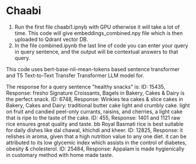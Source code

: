 # Chaabi
1. Run the first file chaabi1.ipnyb with GPU otherwise it will take a lot of time. This code will give embeddings_combined.npy file which is then uploaded to Qdrant vector DB.
2. In the file  combined.ipynb the last line of code you can enter your query in query sentence, and the output will be contextual answers to that query.

This code uses bert-base-nli-mean-tokens based sentence transformer and T5  Text-to-Text Transfer Transformer LLM model for.

The response for a query sentence "healthy snacks" is:
ID: 15435, Response: fresho Signature Croissants, Bagels in Bakery, Cakes & Dairy is the perfect snack.
ID: 6748, Response: Winkies tea cakes & slice cakes in Bakery, Cakes and Dairy: traditional butter cake light and crumbly cake. light on fruit and candied peel-only currants, raisins, and cherries, a light cake that is ripe to the taste of the cake.
ID: 455, Response: 1401 and 1121 raw rice ensures great quality and taste. bb Royal Basmati rice is best suitable for daily dishes like dal chawal, khichdi and kheer.
ID: 12825, Response: it relishes in aroma, given that a high nutrition value to any one diet. it can be attributed to its low glycemic index which assists in the control of diabetes, obesity & cholesterol.
ID: 25484, Response: Appalam is made hygienically in customary method with home made taste.

